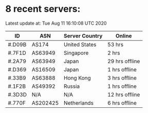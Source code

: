 # 8 recent servers:

Latest update at: Tue Aug 11 16:10:08 UTC 2020

| ID | ASN | Server Country | Online |
| -- | --- | -------------- | ------ |
| #.D09B | AS174 | United States | 53 hrs |
| #.7F1D | AS63949 | Singapore | 2 hrs |
| #.2A79 | AS63949 | Japan | 29 hrs offline |
| #.D369 | AS16509 | Japan | 1 hrs offline |
| #.33B9 | AS63888 | Hong Kong | 3 hrs offline |
| #.1F2B | AS49392 | Russia | 1 hrs offline |
| #.3D3D | N/A | N/A | 12 hrs offline |
| #.770F | AS202425 | Netherlands | 6 hrs offline |

